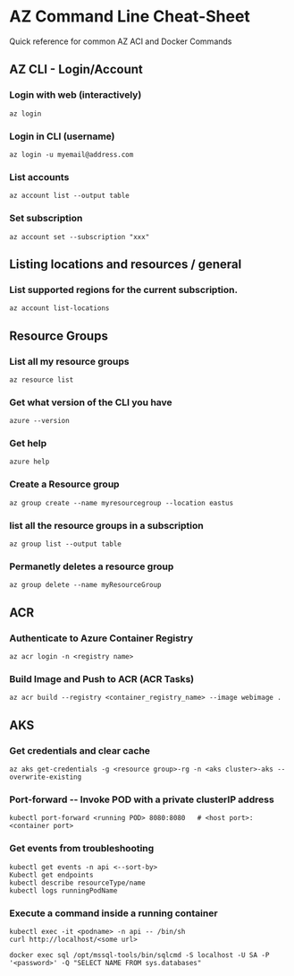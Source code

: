 # AZ Command Line Cheat-Sheet

Quick reference for common AZ ACI and Docker Commands

## AZ CLI - Login/Account

### Login with web (interactively)
```
az login
```

### Login in CLI (username)
```
az login -u myemail@address.com
```

### List accounts
```
az account list --output table
```

### Set subscription
```
az account set --subscription "xxx"
```
## Listing locations and resources / general

### List supported regions for the current subscription.
```
az account list-locations
```
## Resource Groups
### List all my resource groups
```
az resource list
```

### Get what version of the CLI you have
```
azure --version
```

### Get help
```
azure help
```
### Create a Resource group
```
az group create --name myresourcegroup --location eastus
```

### list all the resource groups in a subscription
```
az group list --output table
```
### Permanetly deletes a resource group
```
az group delete --name myResourceGroup
```

## ACR

### Authenticate to Azure Container Registry
```
az acr login -n <registry name>
```

### Build Image and Push to ACR (ACR Tasks)
```
az acr build --registry <container_registry_name> --image webimage .
```

## AKS

### Get credentials and clear cache
```
az aks get-credentials -g <resource group>-rg -n <aks cluster>-aks --overwrite-existing
```

### Port-forward -- Invoke POD with a private clusterIP address
```
kubectl port-forward <running POD> 8080:8080   # <host port>:<container port>
```

### Get events from troubleshooting
```
kubectl get events -n api <--sort-by>
Kubectl get endpoints
kubectl describe resourceType/name 
kubectl logs runningPodName
```

### Execute a command inside a running container
```
kubectl exec -it <podname> -n api -- /bin/sh
curl http://localhost/<some url>

docker exec sql /opt/mssql-tools/bin/sqlcmd -S localhost -U SA -P '<password>' -Q "SELECT NAME FROM sys.databases"
```






